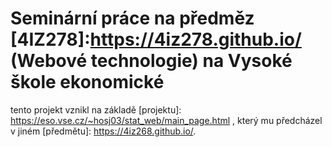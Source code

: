 # Seminární práce na předměz [4IZ278]:https://4iz278.github.io/ (Webové technologie) na Vysoké škole ekonomické
tento projekt vznikl na základě [projektu]: https://eso.vse.cz/~hosj03/stat_web/main_page.html , který mu předcházel v jiném [předmětu]: https://4iz268.github.io/.